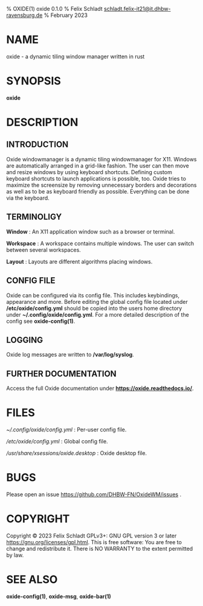 % OXIDE(1) oxide 0.1.0
% Felix Schladt <schladt.felix-it21@it.dhbw-ravensburg.de>
% February 2023

# NAME
oxide - a dynamic tiling window manager written in rust

# SYNOPSIS
**oxide** 

# DESCRIPTION
## INTRODUCTION
Oxide windowmanager is a dynamic tiling windowmanager for X11.
Windows are automatically arranged in a grid-like fashion.
The user can then move and resize windows by using keyboard shortcuts.
Defining custom keyboard shortcuts to launch applications is possible, too.
Oxide tries to maximize the screensize by removing unnecessary borders
and decorations as well as to be as keyboard friendly as possible.
Everything can be done via the keyboard.

## TERMINOLIGY 
**Window**
: An X11 application window such as a browser or terminal.

**Workspace**
: A workspace contains multiple windows. The user can switch between several workspaces.

**Layout**
: Layouts are different algorithms placing windows.

## CONFIG FILE
Oxide can be configured via its config file. This includes keybindings, appearance and more.
Before editing the global config file located under **/etc/oxide/config.yml** should be copied into the users home directory under **~/.config/oxide/config.yml**.
For a more detailed description of the config see **oxide-config(1)**.

## LOGGING
Oxide log messages are written to **/var/log/syslog**.

## FURTHER DOCUMENTATION
Access the full Oxide documentation under **https://oxide.readthedocs.io/**.

# FILES
*~/.config/oxide/config.yml*
:   Per-user config file.

*/etc/oxide/config.yml*
:   Global config file.

*/usr/share/xsessions/oxide.desktop*
: 	Oxide desktop file.

# BUGS
Please open an issue <https://github.com/DHBW-FN/OxideWM/issues> .

# COPYRIGHT
Copyright © 2023 Felix Schladt GPLv3+\: GNU GPL version 3 or later <https://gnu.org/licenses/gpl.html>.
This is free software: You are free to change and redistribute it. There is NO WARRANTY to the extent permitted by law.

# SEE ALSO
**oxide-config(1)**, **oxide-msg**, **oxide-bar(1)**
